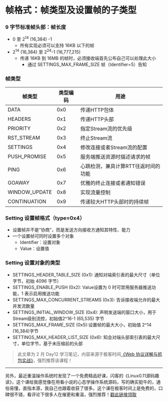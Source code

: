 # 帧格式：帧类型及设置帧的子类型

### 9 字节标准帧头部：帧长度

* 0 至 2<sup>14</sup> (16,384) -1
  - 所有实现必须可以支持 16KB 以下的帧
* 2<sup>14</sup> (16,384) 至 2<sup>24</sup>-1 (16,777,215)
  - 传递 16KB 到 16MB 的帧时，必须接收端首先公布自己可以处理此大小
    - 通过 SETTINGS_MAX_FRAME_SIZE 帧（Identifier=5）告知

### 帧类型

| 帧类型 | 类型编码 | 用途                  |
|---|---|---------------------|
| DATA | 0x0 | 传递HTTP包体            |
| HEADERS | 0x1 | 传递HTTP头部            |
| PRIORITY | 0x2 | 指定Stream流的优先级       |
| RST_STREAM | 0x3 | 终止Stream流           |
| SETTINGS | 0x4 | 修改连接或者Stream流的配置    |
| PUSH_PROMISE | 0x5 | 服务端推送资源时描述请求的帧      |
| PING | 0x6 | 心跳检测，兼具计算RTT往返时间的功能 |
| GOAWAY | 0x7 | 优雅的终止连接或者通知错误       |
| WINDOW_UPDATE | 0x8 | 实现流量控制              |
|CONTINUATION | 0x9 | 传递较大HTTP头部时的持续帧     |

### Setting 设置帧格式（type=0x4）

* 设置帧并不是“协商”，而是发送方向接收方通知其特性、能力
* 一个设置帧可同时设置多个对象
  - Identifier：设置对象
  - Value：设置值

### Setting 设置对象的类型

* SETTINGS_HEADER_TABLE_SIZE (0x1): 通知对端索引表的最大尺寸（单位字节，初始 4096 字节）
* SETTINGS_ENABLE_PUSH (0x2): Value设置为 0 时可禁用服务器推送功能，1 表示启用推送功能
* SETTINGS_MAX_CONCURRENT_STREAMS (0x3): 告诉接收端允许的最大并发流数量
* SETTINGS_INITIAL_WINDOW_SIZE (0x4): 声明发送端的窗口大小，用于Stream级别流控，初始值2^16-1 (65,535) 字节
* SETTINGS_MAX_FRAME_SIZE (0x5):设置帧的最大大小，初始值 2^14 (16,384)字节
* SETTINGS_MAX_HEADER_LIST_SIZE (0x6): 知会对端头部索引表的最大尺寸，单位字节，基于未压缩前的头部

> 此文章为 2 月 Day12 学习笔记，内容来源于极客时间[《Web 协议详解与抓包实战》](http://gk.link/a/11UWp)，强烈推荐该课程！

---

另外，最近重温操作系统时发现了一个免费精品好课，闪客的《Linux0.11源码趣读》，这个课给我感觉像在用看小说的心态学操作系统源码，写的确实挺牛的，通俗易懂，直指本源，我自己也跟着收获了很多。这个课在极客时间上是免费的，口碑很不错，看评论下很多人在催更和重温，强烈推荐！[戳此链接领取](https://time.geekbang.org/opencourse/intro/100310101?utm_source=linux_dk&utm_term=linux_dk)
